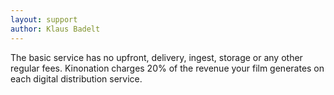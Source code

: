 ```yaml
---
layout: support
author: Klaus Badelt
---
```

The basic service has no upfront, delivery, ingest, storage or any other regular fees. Kinonation charges 20% of the revenue your film generates on each digital distribution service.

